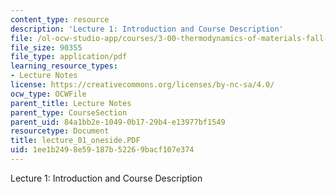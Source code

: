 ```yaml
---
content_type: resource
description: 'Lecture 1: Introduction and Course Description'
file: /ol-ocw-studio-app/courses/3-00-thermodynamics-of-materials-fall-2002/1ee1b2498e59187b52269bacf107e374_lecture_01_oneside.PDF
file_size: 90355
file_type: application/pdf
learning_resource_types:
- Lecture Notes
license: https://creativecommons.org/licenses/by-nc-sa/4.0/
ocw_type: OCWFile
parent_title: Lecture Notes
parent_type: CourseSection
parent_uid: 84a1bb2e-1049-0b17-29b4-e13977bf1549
resourcetype: Document
title: lecture_01_oneside.PDF
uid: 1ee1b249-8e59-187b-5226-9bacf107e374
---
```

Lecture 1: Introduction and Course Description